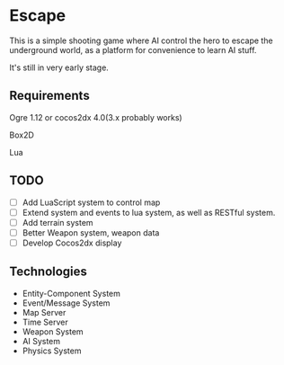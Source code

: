 # Escape
This is a simple shooting game where AI control the hero to escape the underground world, as a platform for convenience to learn AI stuff.

It's still in very early stage.

## Requirements
Ogre 1.12 or cocos2dx 4.0(3.x probably works)

Box2D

Lua

## TODO 
- [ ] Add LuaScript system to control map
- [ ] Extend system and events to lua system, as well as RESTful system.
- [ ] Add terrain system
- [ ] Better Weapon system, weapon data
- [ ] Develop Cocos2dx display
 
## Technologies

- Entity-Component System
- Event/Message System
- Map Server
- Time Server
- Weapon System
- AI System
- Physics System